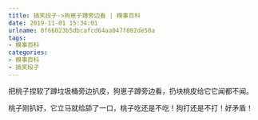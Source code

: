 ```yaml
---
title: 搞笑段子->狗崽子蹲旁边看 | 糗事百科
date: 2019-11-01 15:34:01
urlname: 0f66023b5dbcafcd64aa047f002de50a
tags: 
- 糗事百科
categories:
- 糗事百科
- 搞笑段子
---
```

把桃子捏软了蹲垃圾桶旁边扒皮，狗崽子蹲旁边看，扔块桃皮给它它闻都不闻。

桃子刚扒好，它立马就给舔了一口，桃子吃还是不吃！狗打还是不打！好矛盾！


